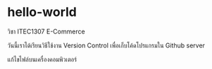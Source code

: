 # hello-world
วิชา ITEC1307 E-Commerce

วันนี้เราได้เรียนวิธีใช้งาน Version Control เพื่อเก็บโค้ดโปรแกรมใน Github server

แก้ไขไฟล์บนเครื่องคอมพิวเตอร์